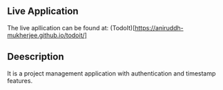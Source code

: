 ## Live Application
The live apllication can be found at: (TodoIt)[https://aniruddh-mukherjee.github.io/todoit/]
## Deescription
It is a project management application with authentication and timestamp features. 
